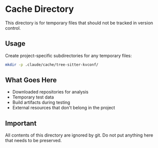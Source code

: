 # Cache Directory

This directory is for temporary files that should not be tracked in version control.

## Usage

Create project-specific subdirectories for any temporary files:

```bash
mkdir -p .claude/cache/tree-sitter-kvconf/
```

## What Goes Here

- Downloaded repositories for analysis
- Temporary test data
- Build artifacts during testing
- External resources that don't belong in the project

## Important

All contents of this directory are ignored by git. Do not put anything here that needs to be preserved.